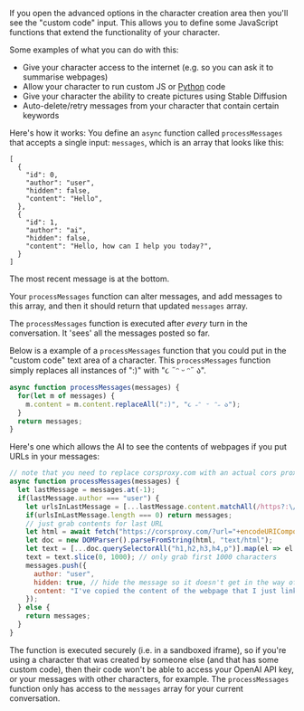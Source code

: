 If you open the advanced options in the character creation area then you'll see the "custom code" input. This allows you to define some JavaScript functions that extend the functionality of your character.

Some examples of what you can do with this:

 * Give your character access to the internet (e.g. so you can ask it to summarise webpages)
 * Allow your character to run custom JS or [Python](https://github.com/pyodide/pyodide/) code
 * Give your character the ability to create pictures using Stable Diffusion
 * Auto-delete/retry messages from your character that contain certain keywords

Here's how it works: You define an `async` function called `processMessages` that accepts a single input: `messages`, which is an array that looks like this:
```json5
[
  {
    "id": 0,
    "author": "user",
    "hidden": false,
    "content": "Hello",
  },
  {
    "id": 1,
    "author": "ai",
    "hidden": false,
    "content": "Hello, how can I help you today?",
  }
]
```
The most recent message is at the bottom.

Your `processMessages` function can alter messages, and add messages to this array, and then it should return that updated `messages` array.

The `processMessages` function is executed after *every* turn in the conversation. It 'sees' all the messages posted so far.

Below is a example of a `processMessages` function that you could put in the "custom code" text area of a character. This `processMessages` function simply replaces all instances of ":)" with "૮ ˶ᵔ ᵕ ᵔ˶ ა".

```js
async function processMessages(messages) {
  for(let m of messages) {
    m.content = m.content.replaceAll(":)", "૮ ˶ᵔ ᵕ ᵔ˶ ა");
  }
  return messages;
}
```

Here's one which allows the AI to see the contents of webpages if you put URLs in your messages:

```js
// note that you need to replace corsproxy.com with an actual cors proxy
async function processMessages(messages) {
  let lastMessage = messages.at(-1);
  if(lastMessage.author === "user") {
    let urlsInLastMessage = [...lastMessage.content.matchAll(/https?:\/\/(www\.)?[-a-zA-Z0-9@:%._\+~#=]{1,256}\.[a-zA-Z0-9()]{1,6}\b([-a-zA-Z0-9()@:%_\+.~#?&//=]*)/g)].map(m => m[0]);
    if(urlsInLastMessage.length === 0) return messages;
    // just grab contents for last URL
    let html = await fetch("https://corsproxy.com/?url="+encodeURIComponent(urlsInLastMessage.at(-1)).then(r => r.text()));
    let doc = new DOMParser().parseFromString(html, "text/html");
    let text = [...doc.querySelectorAll("h1,h2,h3,h4,p")].map(el => el.textContent).join("\n");
    text = text.slice(0, 1000); // only grab first 1000 characters
    messages.push({
      author: "user",
      hidden: true, // hide the message so it doesn't get in the way of the conversation
      content: "I've copied the content of the webpage that I just linked: \n\n"+text,
    });
  } else {
    return messages;
  }
}
```

The function is executed securely (i.e. in a sandboxed iframe), so if you're using a character that was created by someone else (and that has some custom code), then their code won't be able to access your OpenAI API key, or your messages with other characters, for example. The `processMessages` function only has access to the `messages` array for your current conversation.
